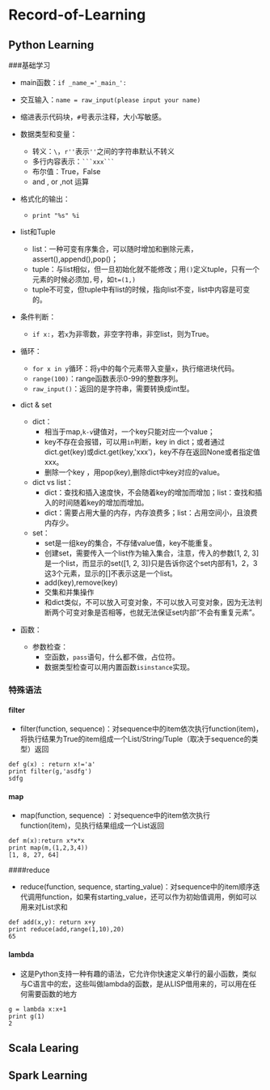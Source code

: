 # Record-of-Learning

## Python Learning
###基础学习
- main函数：`if _name_='_main_':`
- 交互输入：`name = raw_input(please input your name)`
- 缩进表示代码块，`#`号表示注释，大小写敏感。
- 数据类型和变量：
	- 转义：`\`，`r''`表示`''`之间的字符串默认不转义
	- 多行内容表示：` ```xxx``` `
	- 布尔值：True，False
	- and , or ,not 运算

- 格式化的输出：
	- `print "%s" %i`
- list和Tuple
	- list：一种可变有序集合，可以随时增加和删除元素，assert(),append(),pop()；
	- tuple：与list相似，但一旦初始化就不能修改；用`()`定义tuple，只有一个元素的时候必须加`,`号，如`t=(1,)`
	- tuple不可变，但tuple中有list的时候，指向list不变，list中内容是可变的。

- 条件判断：
	- `if x:`，若`x`为非零数，非空字符串，非空list，则为True。

- 循环：
	- `for x in y`循环：将`y`中的每个元素带入变量`x`，执行缩进块代码。
	- `range(100)`：range函数表示0-99的整数序列。
	- `raw_input()`：返回的是字符串，需要转换成int型。

- dict & set
	- dict：
		- 相当于map,`k-v`键值对，一个key只能对应一个value；
		- key不存在会报错，可以用`in`判断，key  in dict；或者通过dict.get(key)或dict.get(key,'xxx')，key不存在返回None或者指定值xxx。
		- 删除一个key ，用pop(key),删除dict中key对应的value。
	- dict vs list：
		- dict：查找和插入速度快，不会随着key的增加而增加；list：查找和插入的时间随着key的增加而增加。
		- dict：需要占用大量的内存，内存浪费多；list：占用空间小，且浪费内存少。
	- set：
		- set是一组key的集合，不存储value值，key不能重复。
		- 创建set，需要传入一个list作为输入集合，注意，传入的参数[1, 2, 3]是一个list，而显示的set([1, 2, 3])只是告诉你这个set内部有1，2，3这3个元素，显示的[]不表示这是一个list。
		- add(key),remove(key)
		- 交集和并集操作
		- 和dict类似，不可以放入可变对象，不可以放入可变对象，因为无法判断两个可变对象是否相等，也就无法保证set内部“不会有重复元素”。

- 函数：
	- 参数检查：
		- 空函数，`pass`语句，什么都不做，占位符。
        - 数据类型检查可以用内置函数`isinstance`实现。

### 特殊语法
#### filter
- filter(function, sequence)：对sequence中的item依次执行function(item)，将执行结果为True的item组成一个List/String/Tuple（取决于sequence的类型）返回

```
def g(x) : return x!='a'
print filter(g,'asdfg')
sdfg
```

#### map
- map(function, sequence) ：对sequence中的item依次执行function(item)，见执行结果组成一个List返回

```
def m(x):return x*x*x
print map(m,(1,2,3,4))
[1, 8, 27, 64]

```
####reduce
- reduce(function, sequence, starting_value)：对sequence中的item顺序迭代调用function，如果有starting_value，还可以作为初始值调用，例如可以用来对List求和

```
def add(x,y): return x+y
print reduce(add,range(1,10),20)
65

```

#### lambda
- 这是Python支持一种有趣的语法，它允许你快速定义单行的最小函数，类似与C语言中的宏，这些叫做lambda的函数，是从LISP借用来的，可以用在任何需要函数的地方

```
g = lambda x:x+1
print g(1)
2

```

## Scala Learing

## Spark Learning
